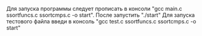 Для запуска программы следует прописать в консоли "gcc main.c ssortfuncs.c ssortcmps.c -o start".
После запустить "./start"
Для запуска тестового файла введи в консоль "gcc test.c ssortfuncs.c ssortcmps.c -o start"
